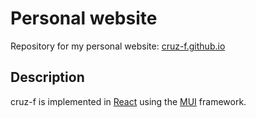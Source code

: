 # Personal website

Repository for my personal website: [cruz-f.github.io](https://cruz-f.github.io)

## Description

cruz-f is implemented in [React](https://reactjs.org/) using the [MUI](https://mui.com/) framework.
